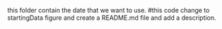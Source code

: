 this folder contain the date that we want to use.
#this code change to startingData figure and create a README.md file and add a description. 
